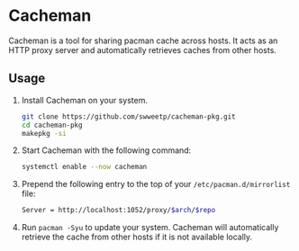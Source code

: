 # Cacheman

Cacheman is a tool for sharing pacman cache across hosts. It acts as an HTTP proxy server and automatically retrieves caches from other hosts.

## Usage
1. Install Cacheman on your system.
    ```bash
    git clone https://github.com/swweetp/cacheman-pkg.git
    cd cacheman-pkg
    makepkg -si
    ```

1. Start Cacheman with the following command:
    ```bash     
    systemctl enable --now cacheman
    ```

1. Prepend the following entry to the top of your `/etc/pacman.d/mirrorlist` file:
    ```bash
    Server = http://localhost:1052/proxy/$arch/$repo
    ```

1. Run `pacman -Syu` to update your system. Cacheman will automatically retrieve the cache from other hosts if it is not available locally.
